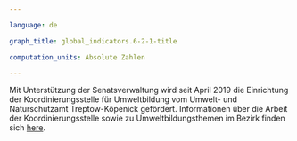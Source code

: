 ```yaml
---

language: de   

graph_title: global_indicators.6-2-1-title

computation_units: Absolute Zahlen

---
```


Mit Unterstützung der Senatsverwaltung wird seit April 2019 die Einrichtung der Koordinierungsstelle für Umweltbildung vom Umwelt- und Naturschutzamt Treptow-Köpenick gefördert. 
Informationen über die Arbeit der Koordinierungsstelle sowie zu Umweltbildungsthemen im Bezirk finden sich <a href="https://ubz-tk.de/home" target="_blank" >here</a>.
